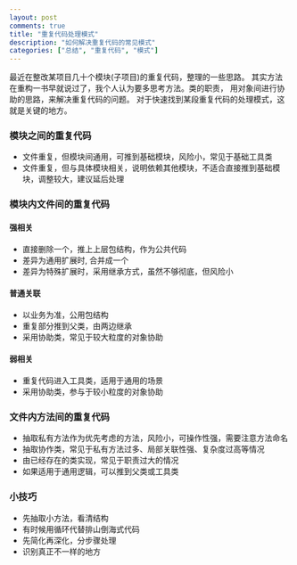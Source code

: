 ```yaml
---
layout: post
comments: true
title: "重复代码处理模式"
description: "如何解决重复代码的常见模式"
categories: ["总结", "重复代码", "模式"]
---
```


最近在整改某项目几十个模块(子项目)的重复代码，整理的一些思路。
其实方法在重构一书早就说过了，我个人认为要多思考方法。类的职责，
用对象间进行协助的思路，来解决重复代码的问题。
对于快速找到某段重复代码的处理模式，这就是关键的地方。

### 模块之间的重复代码

* 文件重复，但模块间通用，可推到基础模块，风险小，常见于基础工具类
* 文件重复，但与具体模块相关，说明依赖其他模块，不适合直接推到基础模块，调整较大，建议延后处理

### 模块内文件间的重复代码

#### 强相关

* 直接删除一个，推上上层包结构，作为公共代码
* 差异为通用扩展时, 合并成一个
* 差异为特殊扩展时，采用继承方式，虽然不够彻底，但风险小

#### 普通关联

* 以业务为准，公用包结构
* 重复部分推到父类，由两边继承
* 采用协助类，常见于较大粒度的对象协助

#### 弱相关

* 重复代码进入工具类，适用于通用的场景
* 采用协助类，参与于较小粒度的对象协助

### 文件内方法间的重复代码

* 抽取私有方法作为优先考虑的方法，风险小，可操作性强，需要注意方法命名
* 抽取协作类，常见于私有方法过多、局部关联性强、复杂度过高等情况
* 由已经存在的类实现，常见于职责过大的情况
* 如果适用于通用逻辑，可以推到父类或工具类

### 小技巧

* 先抽取小方法，看清结构
* 有时候用循环代替排山倒海式代码
* 先简化再深化，分步骤处理
* 识别真正不一样的地方